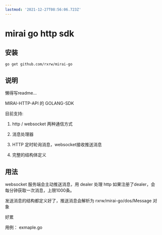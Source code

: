 ```yaml
---
lastmod: '2021-12-27T08:56:06.723Z'
---
```

# mirai go http sdk

## 安装

```bash
go get github.com/rxrw/mirai-go
```

## 说明

懒得写readme...

MIRAI-HTTP-API 的 GOLANG-SDK

目前支持:

1. http / websocket 两种通信方式

2. 消息处理器

3. HTTP 定时轮询消息，websocket接收推送消息

4. 完整的结构体定义

## 用法

websocket 服务端会主动推送消息，用 dealer 处理
http 如果注册了dealer，会每分钟获取一次消息，上限1000条。

发送消息的结构都定义好了，推送消息会解析为 rxrw/mirai-go/dos/Message 对象

好累

用例： exmaple.go
